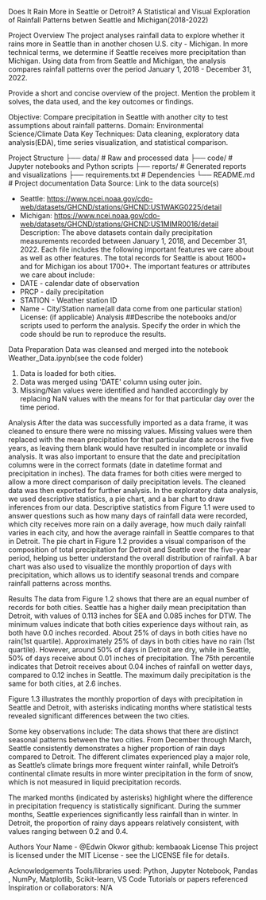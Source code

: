 Does It Rain More in Seattle or Detroit? A Statistical and Visual Exploration of Rainfall Patterns betwen Seattle and Michigan(2018-2022)

Project Overview
The project analyses rainfall data to explore whether it rains more in Seattle than in another chosen U.S. city - Michigan. In more technical terms, we determine if Seattle receives more precipitation than Michigan.  Using data from from Seattle and Michigan, the analysis compares rainfall patterns over the period January 1, 2018 - December 31, 2022.

Provide a short and concise overview of the project. Mention the problem it solves, the data used, and the key outcomes or findings.

Objective: Compare precipitation in Seattle with another city to test assumptions about rainfall patterns.
Domain: Environmental Science/Climate Data
Key Techniques: Data cleaning, exploratory data analysis(EDA), time series visualization, and statistical comparison. 

Project Structure
├── data/                 # Raw and processed data
├── code/                 # Jupyter notebooks and Python scripts
├── reports/              # Generated reports and visualizations
├── requirements.txt      # Dependencies
└── README.md             # Project documentation
Data
Source: Link to the data source(s)
  - Seattle: https://www.ncei.noaa.gov/cdo-web/datasets/GHCND/stations/GHCND:US1WAKG0225/detail
  - Michigan: https://www.ncei.noaa.gov/cdo-web/datasets/GHCND/stations/GHCND:US1MIMR0016/detail
Description: The above datasets contain daily precipitation measurements recorded between January 1, 2018, and December 31, 2022. Each file includes the following important features we care about as well as other features. The total records for Seattle is about 1600+ and for Michigan ios about 1700+.
The important features or attributes we care about include:
  - DATE - calendar date of observation
  - PRCP - daily precipitation
  - STATION - Weather station ID
  - Name - City/Station name(all data come from one particular station) 
License: (if applicable)
Analysis
##Describe the notebooks and/or scripts used to perform the analysis. Specify the order in which the code should be run to reproduce the results.

Data Preparation
Data was cleansed and merged into the notebook Weather_Data.ipynb(see the code folder)

1. Data is loaded for both cities.
2. Data was merged using 'DATE' column using outer join.
3. Missing/Nan values were identified and handled accordingly by replacing NaN values with the means for for that particular day over the time period.

Analysis 
After the data was successfully imported as a data frame, it was cleaned to ensure there were no missing values. Missing values were then replaced with the mean precipitation for that particular date across the five years, as leaving them blank would have resulted in incomplete or invalid analysis. It was also important to ensure that the date and precipitation columns were in the correct formats (date in datetime format and precipitation in inches). The data frames for both cities were merged to allow a more direct comparison of daily precipitation levels. The cleaned data was then exported for further analysis. 
In the exploratory data analysis, we used descriptive statistics, a pie chart, and a bar chart to draw inferences from our data. Descriptive statistics from Figure 1.1 were used to answer questions such as how many days of rainfall data were recorded, which city receives more rain on a daily average, how much daily rainfall varies in each city, and how the average rainfall in Seattle compares to that in Detroit. The pie chart in Figure 1.2 provides a visual comparison of the composition of total precipitation for Detroit and Seattle over the five-year period, helping us better understand the overall distribution of rainfall. A bar chart was also used to visualize the monthly proportion of days with precipitation, which allows us to identify seasonal trends and compare rainfall patterns across months.

Results
The data from Figure 1.2 shows that there are an equal number of records for both cities. Seattle has a higher daily mean precipitation than Detroit, with values of 0.113 inches for SEA and 0.085 inches for DTW. The minimum values indicate that both cities experience days without rain, as both have 0.0 inches recorded. About 25% of days in both cities have no rain(1st quartile). Approximately 25% of days in both cities have no rain (1st quartile). However, around 50% of days in Detroit are dry, while in Seattle, 50% of days receive about 0.01 inches of precipitation. The 75th percentile indicates that Detroit receives about 0.04 inches of rainfall on wetter days, compared to 0.12 inches in Seattle. The maximum daily precipitation is the same for both cities, at 2.6 inches.

Figure 1.3 illustrates the monthly proportion of days with precipitation in Seattle and Detroit, with asterisks indicating months where statistical tests revealed significant differences between the two cities. 

Some key observations include: 
The data shows that there are distinct seasonal patterns between the two cities. From December through March, Seattle consistently demonstrates a higher proportion of rain days compared to Detroit. The different climates experienced play a major role, as Seattle’s climate brings more frequent winter rainfall, while Detroit’s continental climate results in more winter precipitation in the form of snow, which is not measured in liquid precipitation records.

The marked months (indicated by asterisks) highlight where the difference in precipitation frequency is statistically significant. During the summer months, Seattle experiences significantly less rainfall than in winter. In Detroit, the proportion of rainy days appears relatively consistent, with values ranging between 0.2 and 0.4.


Authors
Your Name - @Edwin Okwor
github: kembaoak
License
This project is licensed under the MIT License - see the LICENSE file for details.

Acknowledgements
Tools/libraries used: Python, Jupyter Notebook, Pandas , NumPy, Matplotlib, Scikit-learn, VS Code 
Tutorials or papers referenced
Inspiration or collaborators: N/A




